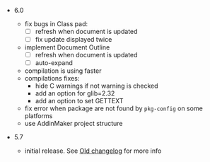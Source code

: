 * 6.0
  - fix bugs in Class pad: 
    - [ ] refresh when document is updated 
    - [ ] fix update displayed twice
  - implement Document Outline
    - [ ] refresh when document is updated 
    - [ ] auto-expand
  - compilation is using faster
  - compilations fixes: 
    - hide C warnings if not warning is checked 
    - add an option for glib=2.32
    - add an option to set GETTEXT   
  - fix error when package are not found by `pkg-config` on some platforms
  - use AddinMaker project structure

* 5.7 
  - initial release. See [Old changelog](ChangeLog) for more info